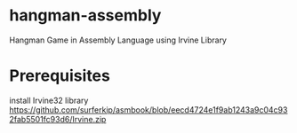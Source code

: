 # hangman-assembly
Hangman Game in Assembly Language using Irvine Library 
# Prerequisites
install Irvine32 library https://github.com/surferkip/asmbook/blob/eecd4724e1f9ab1243a9c04c932fab5501fc93d6/Irvine.zip
